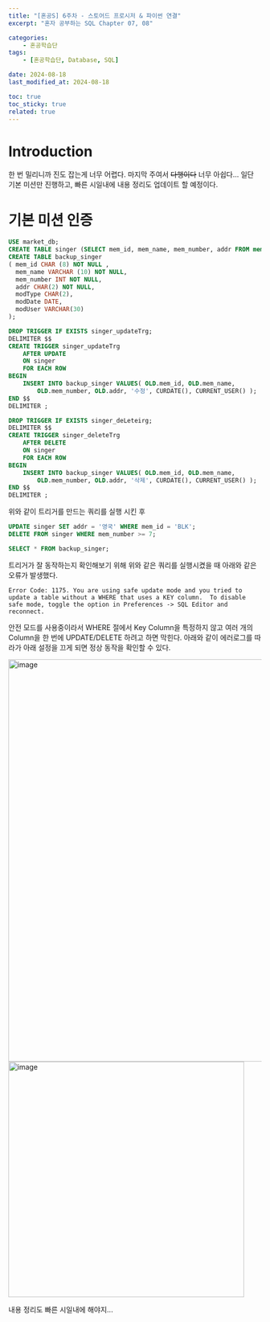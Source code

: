 ```yaml
---
title: "[혼공S] 6주차 - 스토어드 프로시저 & 파이썬 연결"
excerpt: "혼자 공부하는 SQL Chapter 07, 08"

categories:
    - 혼공학습단
tags:
    - [혼공학습단, Database, SQL]

date: 2024-08-18
last_modified_at: 2024-08-18

toc: true
toc_sticky: true
related: true
---
```


# Introduction

한 번 밀리니까 진도 잡는게 너무 어렵다. 마지막 주여서 ~~다행이다~~ 너무 아쉽다...
일단 기본 미션만 진행하고, 빠른 시일내에 내용 정리도 업데이트 할 예정이다.

# 기본 미션 인증

```sql
USE market_db;
CREATE TABLE singer (SELECT mem_id, mem_name, mem_number, addr FROM member);
CREATE TABLE backup_singer
( mem_id CHAR (8) NOT NULL ,
  mem_name VARCHAR (10) NOT NULL,
  mem_number INT NOT NULL,
  addr CHAR(2) NOT NULL,
  modType CHAR(2),
  modDate DATE,
  modUser VARCHAR(30)
);

DROP TRIGGER IF EXISTS singer_updateTrg;
DELIMITER $$
CREATE TRIGGER singer_updateTrg
	AFTER UPDATE
	ON singer
	FOR EACH ROW
BEGIN
	INSERT INTO backup_singer VALUES( OLD.mem_id, OLD.mem_name,
		OLD.mem_number, OLD.addr, '수정', CURDATE(), CURRENT_USER() );
END $$
DELIMITER ;

DROP TRIGGER IF EXISTS singer_deLeteirg;
DELIMITER $$
CREATE TRIGGER singer_deleteTrg
	AFTER DELETE
	ON singer
	FOR EACH ROW
BEGIN
	INSERT INTO backup_singer VALUES( OLD.mem_id, OLD.mem_name,
		OLD.mem_number, OLD.addr, '삭제', CURDATE(), CURRENT_USER() );
END $$
DELIMITER ;
```

위와 같이 트리거를 만드는 쿼리를 실행 시킨 후

```sql
UPDATE singer SET addr = '영국' WHERE mem_id = 'BLK';
DELETE FROM singer WHERE mem_number >= 7;

SELECT * FROM backup_singer;
```

트리거가 잘 동작하는지 확인해보기 위해 위와 같은 쿼리를 실행시켰을 때 아래와 같은 오류가 발생했다.

```text
Error Code: 1175. You are using safe update mode and you tried to update a table without a WHERE that uses a KEY column.  To disable safe mode, toggle the option in Preferences -> SQL Editor and reconnect.
```

안전 모드를 사용중이라서 WHERE 절에서 Key Column을 특정하지 않고 여러 개의 Column을 한 번에 UPDATE/DELETE 하려고 하면 막힌다. 아래와 같이 에러로그를 따라가 아래 설정을 끄게 되면 정상 동작을 확인할 수 있다.

<img width="801" alt="image" src="https://github.com/user-attachments/assets/84c18bf3-2226-4586-a03e-ea4e048321cd">

<img width="469" alt="image" src="https://github.com/user-attachments/assets/b94e4e1c-affe-4449-a8c8-a6106a8ac407">

내용 정리도 빠른 시일내에 해야지...

